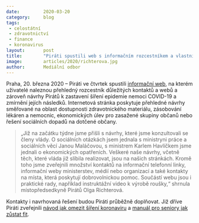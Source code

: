 ```yaml
---
date:         2020-03-20
category:     blog
tags:         
 - celostátní 
 - zdravotnictví 
 - finance 
 - koronavirus
layout:       post
title:        "Piráti spustili web s informačním rozcestníkem a vlastními návrhy opatření v období epidemie"
image:        articles/2020/richterova.jpg
author:       Mediální odbor
--- 
```




Praha, 20. března 2020 – Piráti ve čtvrtek spustili [informační web](https://koronavirus.pirati.cz/), na kterém uživatelé naleznou přehledný rozcestník důležitých kontaktů a webů a zároveň návrhy Pirátů k zastavení šíření epidemie nemoci COVID-19 a zmírnění jejích následků. Internetová stránka poskytuje přehledné návrhy směřované na oblast dostupnosti zdravotnického materiálu, zásobování lékáren a nemocnic, ekonomických úlev pro zasažené skupiny občanů nebo řešení sociálních dopadů na dotčené občany.

> „Již na začátku týdne jsme přišli s návrhy, které jsme konzultovali se členy vlády. O sociálních otázkách jsem jednala s ministryni práce a sociálních věcí Janou Maláčovou, s ministrem Karlem Havlíčkem jsme jednali o ekonomických opatřeních. Veškeré naše návrhy, včetně těch, které vláda již slíbila realizovat, jsou na našich stránkách. Kromě toho jsme zveřejnili množství kontaktů na informační telefonní linky, informační weby ministerstev, médií nebo organizací a také kontakty na místa, která poskytují dobrovolnickou pomoc. Součástí webu jsou i praktické rady, například instruktážní video k výrobě roušky,“ shrnula místopředsedkyně Pirátů Olga Richterová.

Kontakty i navrhovaná řešení budou Piráti průběžně doplňovat. Již dříve Piráti zveřejnili [návod jak omezit šíření koronaviru](https://www.piratskelisty.cz/clanek-2980-navod-jak-omezit-sireni-koronaviru-pomozte-chranit-seniory-a-postizene) a [manuál pro seniory jak zůstat fit](https://www.piratskelisty.cz/clanek-2992-pirati-pripravili-seniorum-manual-s-pravidly-jak-zustat-zdravi-a-fit).
